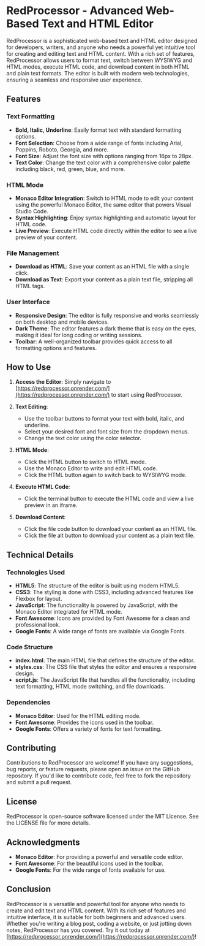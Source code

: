 # RedProcessor - Advanced Web-Based Text and HTML Editor

RedProcessor is a sophisticated web-based text and HTML editor designed for developers, writers, and anyone who needs a powerful yet intuitive tool for creating and editing text and HTML content. With a rich set of features, RedProcessor allows users to format text, switch between WYSIWYG and HTML modes, execute HTML code, and download content in both HTML and plain text formats. The editor is built with modern web technologies, ensuring a seamless and responsive user experience.

## Features

### Text Formatting
- **Bold, Italic, Underline**: Easily format text with standard formatting options.
- **Font Selection**: Choose from a wide range of fonts including Arial, Poppins, Roboto, Georgia, and more.
- **Font Size**: Adjust the font size with options ranging from 16px to 28px.
- **Text Color**: Change the text color with a comprehensive color palette including black, red, green, blue, and more.

### HTML Mode
- **Monaco Editor Integration**: Switch to HTML mode to edit your content using the powerful Monaco Editor, the same editor that powers Visual Studio Code.
- **Syntax Highlighting**: Enjoy syntax highlighting and automatic layout for HTML code.
- **Live Preview**: Execute HTML code directly within the editor to see a live preview of your content.

### File Management
- **Download as HTML**: Save your content as an HTML file with a single click.
- **Download as Text**: Export your content as a plain text file, stripping all HTML tags.

### User Interface
- **Responsive Design**: The editor is fully responsive and works seamlessly on both desktop and mobile devices.
- **Dark Theme**: The editor features a dark theme that is easy on the eyes, making it ideal for long coding or writing sessions.
- **Toolbar**: A well-organized toolbar provides quick access to all formatting options and features.

## How to Use

1. **Access the Editor**: Simply navigate to [https://redprocessor.onrender.com/](https://redprocessor.onrender.com/) to start using RedProcessor.

2. **Text Editing**:
   - Use the toolbar buttons to format your text with bold, italic, and underline.
   - Select your desired font and font size from the dropdown menus.
   - Change the text color using the color selector.

3. **HTML Mode**:
   - Click the HTML button to switch to HTML mode.
   - Use the Monaco Editor to write and edit HTML code.
   - Click the HTML button again to switch back to WYSIWYG mode.

4. **Execute HTML Code**:
   - Click the terminal button to execute the HTML code and view a live preview in an iframe.

5. **Download Content**:
   - Click the file code button to download your content as an HTML file.
   - Click the file alt button to download your content as a plain text file.

## Technical Details

### Technologies Used
- **HTML5**: The structure of the editor is built using modern HTML5.
- **CSS3**: The styling is done with CSS3, including advanced features like Flexbox for layout.
- **JavaScript**: The functionality is powered by JavaScript, with the Monaco Editor integrated for HTML mode.
- **Font Awesome**: Icons are provided by Font Awesome for a clean and professional look.
- **Google Fonts**: A wide range of fonts are available via Google Fonts.

### Code Structure
- **index.html**: The main HTML file that defines the structure of the editor.
- **styles.css**: The CSS file that styles the editor and ensures a responsive design.
- **script.js**: The JavaScript file that handles all the functionality, including text formatting, HTML mode switching, and file downloads.

### Dependencies
- **Monaco Editor**: Used for the HTML editing mode.
- **Font Awesome**: Provides the icons used in the toolbar.
- **Google Fonts**: Offers a variety of fonts for text formatting.

## Contributing

Contributions to RedProcessor are welcome! If you have any suggestions, bug reports, or feature requests, please open an issue on the GitHub repository. If you'd like to contribute code, feel free to fork the repository and submit a pull request.

## License

RedProcessor is open-source software licensed under the MIT License. See the LICENSE file for more details.

## Acknowledgments

- **Monaco Editor**: For providing a powerful and versatile code editor.
- **Font Awesome**: For the beautiful icons used in the toolbar.
- **Google Fonts**: For the wide range of fonts available for use.

## Conclusion

RedProcessor is a versatile and powerful tool for anyone who needs to create and edit text and HTML content. With its rich set of features and intuitive interface, it is suitable for both beginners and advanced users. Whether you're writing a blog post, coding a website, or just jotting down notes, RedProcessor has you covered. Try it out today at [https://redprocessor.onrender.com/](https://redprocessor.onrender.com/)!
